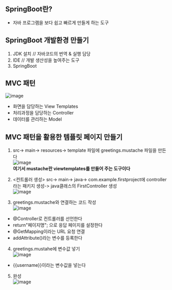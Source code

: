 ## SpringBoot란?
- 자바 프로그램을 보다 쉽고 빠르게 만들게 하는 도구

## SpringBoot 개발환경 만들기
1. JDK 설치 // 자바코드의 번역 & 실행 담당
2. IDE // 개발 생산성을 높여주는 도구
3. SpringBoot

## MVC 패턴
 ![image](https://user-images.githubusercontent.com/89372098/132499528-1a058cbf-f7e3-49ed-a57a-cbfc7690ba64.png)
 - 화면을 담당하는 View Templates
 - 처리과정을 담당하는 Controller
 - 데이터를 관리하는 Model

## MVC 패턴을 활용한 템플릿 페이지 만들기
1. src-> main-> resources-> template 파일에 greetings.mustache 파일을 만든다  
![image](https://user-images.githubusercontent.com/89372098/132500363-c89a5ad5-c1d6-4220-904e-274a10785447.png)  
**여기서 mustache란 viewtemplates를 만들어 주는 도구이다**

2. <컨트롤러 생성> src-> main-> java-> com.example.firstproject에 controller라는 패키지 생성-> java클래스의 FirstController 생성  
![image](https://user-images.githubusercontent.com/89372098/132501189-fc51b9f9-2021-42ed-aa8f-31d94add4846.png)

3. greetings.mustache와 연결하는 코드 작성  
![image](https://user-images.githubusercontent.com/89372098/132501928-685f265e-a2a2-48d8-851d-fabef4bd863e.png)  
- @Controller로 컨트롤러를 선언한다
- return"페이지명"; 으로 응답 페이지를 설정한다
- @GetMapping이라는 URL 요청 연결
- addAttribute()라는 변수를 등록한다

4. greetings.mustahe에 변수값 넣기  
![image](https://user-images.githubusercontent.com/89372098/132505523-00cb3e30-55b2-42ec-8eb1-5195451e5b2f.png)
- {{username}}이라는 변수값을 넣는다

5. 완성  
![image](https://user-images.githubusercontent.com/89372098/132505608-fb0a9042-1884-4f9e-9b0e-36c350459b9f.png)
